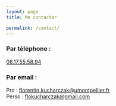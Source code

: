 ```yaml
---
layout: page
title: Me contacter

permalink: /contact/
---
```


### Par téléphone :
<a href="tel:0617555894">06.17.55.58.94</a>  

### Par email :
Pro : <a href="mailto:florentin.kucharczak@umontpellier.fr">florentin.kucharczak@umontpellier.fr</a><br>
Perso : <a href="mailto:flokucharczak@gmail.com">flokucharczak@gmail.com</a>
